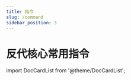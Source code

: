 ```yaml
---
title: 指令
slug: /command
sidebar_position: 3
---
```


# 反代核心常用指令

import DocCardList from '@theme/DocCardList';

<DocCardList />
